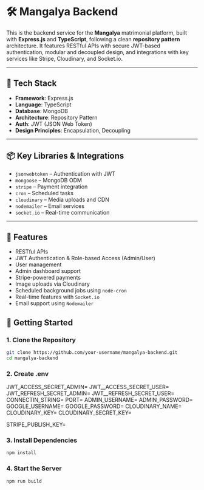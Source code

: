 # 🛠️ Mangalya Backend

This is the backend service for the **Mangalya** matrimonial platform, built with **Express.js** and **TypeScript**, following a clean **repository pattern** architecture. It features RESTful APIs with secure JWT-based authentication, modular and decoupled design, and integrations with key services like Stripe, Cloudinary, and Socket.io.

---

## 🚀 Tech Stack

- **Framework**: Express.js
- **Language**: TypeScript
- **Database**: MongoDB
- **Architecture**: Repository Pattern
- **Auth**: JWT (JSON Web Token)
- **Design Principles**: Encapsulation, Decoupling

---

## 📦 Key Libraries & Integrations

- `jsonwebtoken` – Authentication with JWT
- `mongoose` – MongoDB ODM
- `stripe` – Payment integration
- `cron` – Scheduled tasks
- `cloudinary` – Media uploads and CDN
- `nodemailer` – Email services
- `socket.io` – Real-time communication

---

## 🔐 Features

- RESTful APIs
- JWT Authentication & Role-based Access (Admin/User)
- User management
- Admin dashboard support
- Stripe-powered payments
- Image uploads via Cloudinary
- Scheduled background jobs using `node-cron`
- Real-time features with `Socket.io`
- Email support using `Nodemailer`

## 🧪 Getting Started

### 1. Clone the Repository

```bash
git clone https://github.com/your-username/mangalya-backend.git
cd mangalya-backend
```

### 2. Create .env

JWT_ACCESS_SECRET_ADMIN=
JWT__ACCESS_SECRET_USER=
JWT_REFRESH_SECRET_ADMIN=
JWT__REFRESH_SECRET_USER=
CONNECTIN_STRING= 
PORT=
ADMIN_USERNAME=
ADMIN_PASSWORD=
GOOGLE_USERNAME=
GOOGLE_PASSWORD=
CLOUDINARY_NAME=
CLOUDINARY_KEY=
CLOUDINARY_SECRET_KEY=

STRIPE_PUBLISH_KEY=

### 3. Install Dependencies
```bash
npm install
```
### 4. Start the Server
```bash
npm run build
```

